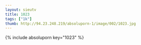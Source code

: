 ```yaml
--- 
layout: sieutv
title: 1023
tags: ["1k"]
thumb: http://94.23.248.219/absoluporn-1/image/002/1023.jpg
---
```

{% include absoluporn key="1023" %} 
